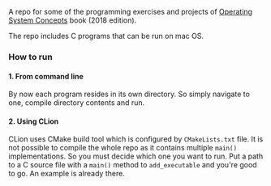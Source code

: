 A repo for some of the programming exercises and projects of [Operating System Concepts](http://os-book.org) book (2018 edition).

The repo includes C programs that can be run on mac OS.

### How to run
#### 1. From command line
By now each program resides in its own directory. So simply navigate to one, compile directory contents and run.

#### 2. Using CLion
CLion uses CMake build tool which is configured by `CMakeLists.txt` file. It is not possible to compile the whole repo as it contains multiple `main()` implementations. So you must decide which one you want to run. Put a path to a C source file with a `main()` method to `add_executable` and you're good to go. An example is already there.